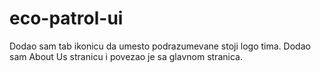# eco-patrol-ui

Dodao sam tab ikonicu da umesto podrazumevane stoji logo tima.
Dodao sam About Us stranicu i povezao je sa glavnom stranica.
